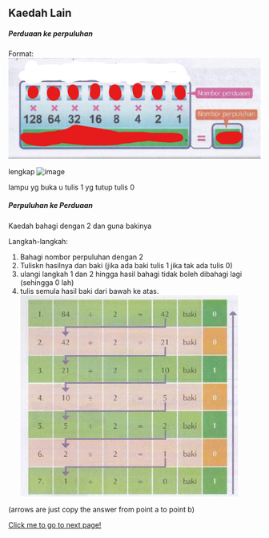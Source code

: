 ## Kaedah Lain

##### Perduaan ke perpuluhan

Format:
![image](../images/format1.png)

lengkap
![image](../images/complete1.png)

lampu yg buka u tulis 1 yg tutup tulis 0

##### Perpuluhan ke Perduaan

Kaedah bahagi dengan 2 dan guna bakinya

Langkah-langkah:

1. Bahagi nombor perpuluhan dengan 2
2. Tuliskn hasilnya dan baki (jika ada baki tulis 1 jika tak ada tulis 0)
3. ulangi langkah 1 dan 2 hingga hasil bahagi tidak boleh dibahagi lagi (sehingga 0 lah)
4. tulis semula hasil baki dari bawah ke atas.
![image](../images/complete2.png)

(arrows are just copy the answer from point a to point b)

[Click me to go to next page!](/Malay/2.2.4.md "target=_self")
